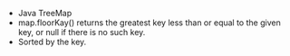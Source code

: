 * Java TreeMap
* map.floorKay() returns the greatest key less than or equal to the given key, or null if there is no such key.
* Sorted by the key.

